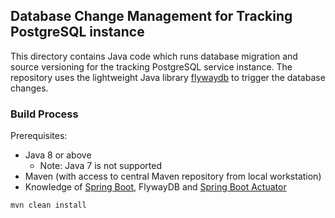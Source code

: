 ## Database Change Management for Tracking PostgreSQL instance
This directory contains Java code which runs database migration and source versioning for the tracking PostgreSQL service instance. The repository uses the lightweight Java library [flywaydb](https://flywaydb.org/) to trigger the database changes.

### Build Process

Prerequisites:
- Java 8 or above
  - Note: Java 7 is not supported
- Maven (with access to central Maven repository from local workstation)
- Knowledge of [Spring Boot](https://spring.io/projects/spring-boot), FlywayDB and [Spring Boot Actuator](https://www.baeldung.com/spring-boot-actuators)

`mvn clean install`
